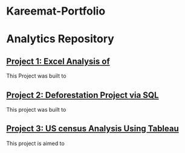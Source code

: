 # Kareemat-Portfolio
# Analytics Repository

## [Project 1: Excel Analysis of  ](file:///C:/Users/user/AppData/Local/Temp/Rar$DIa0.453/DA101%20NYSE%20Data%20Project%20Kareemat.pdf)
 
 This Project was built to 
 
 
## [Project 2: Deforestation Project via SQL](https://github.com/AO-Kareemat/Deforestation-Project.git)

This project was built to 

## [Project 3: US census Analysis Using Tableau](https://public.tableau.com/app/profile/kareemat.oladele/viz/KareematOladeleUSCensus/USCENSUSANALYSIS)

This project is aimed to 
